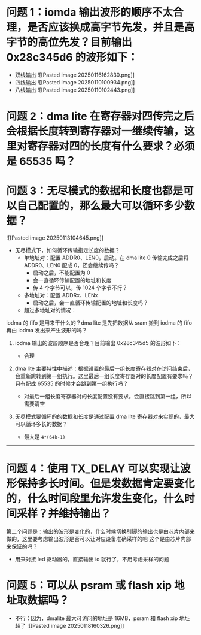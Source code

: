 
# 问题 1：iomda 输出波形的顺序不太合理，是否应该换成高字节先发，并且是高字节的高位先发？目前输出 0x28c345d6 的波形如下：

* 双线输出
![[Pasted image 20250116162830.png]]
* 四线输出
![[Pasted image 20250110100934.png]]
* 八线输出
![[Pasted image 20250110102443.png]]


# 问题 2：dma lite 在寄存器对四传完之后会根据长度转到寄存器对一继续传输，这里对寄存器对四的长度有什么要求？必须是 65535 吗？




# 问题 3：无尽模式的数据和长度也都是可以自己配置的，那么最大可以循环多少数据？
![[Pasted image 20250113104645.png]]


- 无尽模式下，如何循环传输指定长度的数据？
	- 单地址对：配置 ADDR0、LEN0，启动。在 dma lite 0 传输完成之后将 ADDR0、LEN0 配成 0，还会继续传吗？
		- 启动之后，不能配置为 0
		- 会一直循环传输配置的地址和长度
		- 传 4 个字节可以，传 1024 个字节不行？
	- 多地址对：配置 ADDRx、LENx
		- 启动之后，会一直循环传输配置的地址和长度吗？
	- 超过多地址对的情况：




iodma 的 fifo 是用来干什么的？dma lite 是先把数据从 sram 搬到 iodma 的 fifo 再由 iodma 发出来产生波形的吗？


1. iodma 输出的波形顺序是否合理？目前输出 0x28c345d5 的波形如下：
	- 合理 


2. dma lite 主要特性中描述：根据设置的最后一组长度寄存器对在访问结束后，会重新跳转到第一组执行。这里最后一组长度寄存器对的长度配置有要求吗？只有配成 65535 的时候才会跳到第一组执行吗？
	- 对最后一组长度寄存器对的长度配置没有要求。会直接跳到第一组，所以需要清空 


3. 无尽模式要循环的的数据和长度是通过配置 dma lite 寄存器对来实现的，最大可以循环多长的数据？
	- 最大是 `4*(64k-1)`


------

# 问题 4：使用 TX_DELAY 可以实现让波形保持多长时间。但是发数据肯定要变化的，什么时间段里允许发生变化，什么时间采样？并维持输出？

第二个问题是：输出的波形是变化的，什么时候切换引脚的输出也是由芯片内部来做的，这里要考虑输出波形是否可以让对应设备准确采样的吧
这个是由芯片内部来保证的吗？

- 用来对接 led 驱动器的，直接输出 io 就行了，不用考虑采样的问题 

# 问题 5：可以从 psram 或 flash xip 地址取数据吗？
- 不行：因为，dmalite 最大可访问的地址是 16MB，psram 和 flash xip 地址超了
![[Pasted image 20250118160326.png]]
